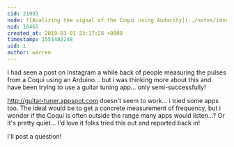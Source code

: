 ```yaml
---
cid: 21993
node: ![Analizing the signal of the Coqui using Audacity](../notes/imvec/06-11-2018/analizing-the-signal-of-the-coqui-using-audacity)
nid: 16465
created_at: 2019-03-01 23:17:28 +0000
timestamp: 1551482248
uid: 1
author: warren
---
```


 I had seen a post on Instagram a while back of people measuring the pulses from a Coqui using an Arduino... but i was thinking more about this and have been trying to use a guitar tuning app... only semi-successfully! 

http://guitar-tuner.appspot.com doesn't seem to work... i tried some apps too. The ideal would be to get a concrete measurement of frequency, but i wonder if the Coqui is often outside the range many apps would listen...? Or it's pretty quiet... I'd love it folks tried this out and reported back in!

I'll post a question!